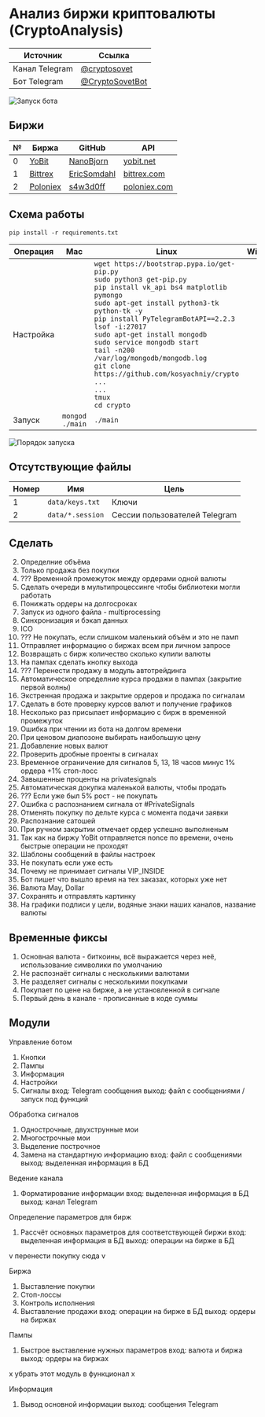 # Анализ биржи криптовалюты (CryptoAnalysis)

Источник | Ссылка
---|---
Канал Telegram | [@cryptosovet](https://t.me/cryptosovet)
Бот Telegram | [@CryptoSovetBot](https://t.me/CryptoSovetBot)

![Запуск бота](2.png)

Биржи
---
№ | Биржа | GitHub | API
---|---|---|---
0 | [YoBit](https://yobit.net/ru/wallets/) | [NanoBjorn](https://github.com/NanoBjorn/yobit) | [yobit.net](https://yobit.net/ru/api/)
1 | [Bittrex](https://bittrex.com/Balance) | [EricSomdahl](https://github.com/ericsomdahl/python-bittrex) | [bittrex.com](https://bittrex.com/Home/Api)
2 | [Poloniex](https://poloniex.com/) | [s4w3d0ff](https://github.com/s4w3d0ff/python-poloniex) | [poloniex.com](https://poloniex.com/support/api/)

Схема работы
---
``` pip install -r requirements.txt ```

Операция | Mac | Linux | Windows
---|---|---|---
Настройка | ```  ``` | ``` wget https://bootstrap.pypa.io/get-pip.py ``` <br> ``` sudo python3 get-pip.py ``` <br> ``` pip install vk_api bs4 matplotlib pymongo ``` <br> ``` sudo apt-get install python3-tk python-tk -y ``` <br> ``` pip install PyTelegramBotAPI==2.2.3 ``` <br> ``` lsof -i:27017 ``` <br> ``` sudo apt-get install mongodb ``` <br> ``` sudo service mongodb start ``` <br> ``` tail -n200 /var/log/mongodb/mongodb.log ``` <br> ``` git clone https://github.com/kosyachniy/crypto ``` <br> ``` ... ``` <br> ``` ... ``` <br> ``` tmux ``` <br> ``` cd crypto ``` | ```  ```
Запуск | ``` mongod ``` <br> ``` ./main ``` | ``` ./main ``` | ```  ```

![Порядок запуска](1.png)

Отсутствующие файлы
---
Номер | Имя | Цель
---|---|---
1 | ``` data/keys.txt ``` | Ключи
2 | ``` data/*.session ``` | Сессии пользователей Telegram

Сделать
---
2. Определние объёма
4. Только продажа без покупки
6. ??? Временной промежуток между ордерами одной валюты
7. Сделать очереди в мультипроцессинге чтобы библиотеки могли работать
9. Понижать ордеры на долгосроках
10. Запуск из одного файла - multiprocessing
11. Синхронизация и бэкап данных
13. ICO
14. ??? Не покупать, если слишком маленький объём и это не памп
15. Отправляет информацию о биржах всем при личном запросе
16. Возвращать с бирж количество сколько купили валюты
18. На пампах сделать кнопку выхода
19. ??? Перенести продажу в модуль автотрейдинга
23. Автоматическое определние курса продажи в пампах (закрытие первой волны)
24. Экстренная продажа и закрытие ордеров и продажа по сигналам
27. Сделать в боте проверку курсов валют и получение графиков
28. Несколько раз присылает информацию с бирж в временной промежуток
29. Ошибка при чтении из бота на долгом времени
31. При ценовом диапозоне выбирать наибольшую цену
34. Добавление новых валют
35. Проверить дробные проенты в сигналах
36. Временное ограничение для сигналов 5, 13, 18 часов минус 1% ордера +1% стоп-лосс
37. Завышенные проценты на privatesignals
39. Автоматическая докупка маленькой валюты, чтобы продать
41. ??? Если уже был 5% рост - не покупать
44. Ошибка с распознанием сигнала от #PrivateSignals
45. Отменять покупку по дельте курса с момента подачи заявки
46. Распознание сатошей
47. При ручном закрытии отмечает ордер успешно выполненым
50. Так как на биржу YoBit отправляется nonce по времени, очень быстрые операции не проходят
51. Шаблоны сообщений в файлы настроек
52. Не покупать если уже есть
53. Почему не принимает сигналы VIP_INSIDE
54. Бот пишет что вышло время на тех заказах, которых уже нет
55. Валюта May, Dollar
56. Сохранять и отправлять картинку
57. На графики подписи у цели, водяные знаки наших каналов, название валюты

Временные фиксы
---
1. Основная валюта - биткоины, всё выражается через неё, использование символики по умолчанию
2. Не распознаёт сигналы с несколькими валютами
3. Не разделяет сигналы с несколькими покупками
4. Покупает по цене на бирже, а не установленной в сигнале
5. Первый день в канале - прописанные в коде суммы

Модули
---
Управление ботом
1. Кнопки
2. Пампы
3. Информация
4. Настройки
5. Сигналы
вход: Telegram сообщения
выход: файл с сообщениями / запуск под функций

Обработка сигналов
1. Однострочные, двухструнные мои
2. Многострочные мои
3. Выделение построчное
4. Замена на стандартную информацию
вход: файл с сообщениями
выход: выделенная информация в БД

Ведение канала
1. Форматирование информации
вход: выделенная информация в БД
выход: канал Telegram

Определение параметров для бирж
1. Рассчёт основных параметров для соответствующей биржи
вход: выделенная информация в БД
выход: операции на бирже в БД

v перенести покупку сюда v

Биржа
1. Выставление покупки
2. Стоп-лоссы
3. Контроль исполнения
4. Выставление продажи
вход: операции на бирже в БД
выход: ордеры на биржах

Пампы
1. Быстрое выставление нужных параметров
вход: валюта и биржа
выход: ордеры на биржах

x убрать этот модуль в функционал x

Информация
1. Вывод основной информации
выход: сообщения Telegram
